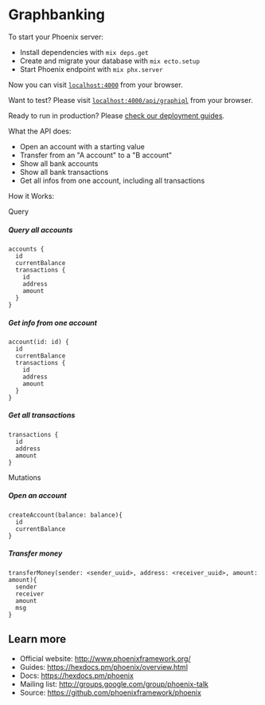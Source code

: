 # Graphbanking

To start your Phoenix server:

  * Install dependencies with `mix deps.get`
  * Create and migrate your database with `mix ecto.setup`
  * Start Phoenix endpoint with `mix phx.server`

Now you can visit [`localhost:4000`](http://localhost:4000) from your browser.

Want to test? Please visit [`localhost:4000/api/graphiql`](http://localhost:4000/api/graphiql) from your browser.

Ready to run in production? Please [check our deployment guides](https://hexdocs.pm/phoenix/deployment.html).

What the API does:
   
   * Open an account with a starting value
   * Transfer from an "A account" to a "B account"
   * Show all bank accounts
   * Show all bank transactions
   * Get all infos from one account, including all transactions           

How it Works: 

Query

##### Query all accounts

```
accounts {
  id
  currentBalance
  transactions {
    id
    address
    amount
  }
}
```

##### Get info from one account

```
account(id: id) {
  id
  currentBalance
  transactions {
    id
    address
    amount
  }
}
```

##### Get all transactions

```
transactions {
  id
  address
  amount
}
```

Mutations

##### Open an account

```
createAccount(balance: balance){
  id
  currentBalance
}
```

##### Transfer money

```
transferMoney(sender: <sender_uuid>, address: <receiver_uuid>, amount: amount){
  sender
  receiver
  amount
  msg
}
```


## Learn more

  * Official website: http://www.phoenixframework.org/
  * Guides: https://hexdocs.pm/phoenix/overview.html
  * Docs: https://hexdocs.pm/phoenix
  * Mailing list: http://groups.google.com/group/phoenix-talk
  * Source: https://github.com/phoenixframework/phoenix
